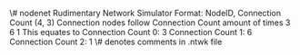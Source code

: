 \\# nodenet
Rudimentary Network Simulator
Format: NodeID, Connection Count (4, 3)
Connection nodes follow Connection Count amount of times
3
6
1
This equates to
Connection Count 0: 3
Connection Count 1: 6
Connection Count 2: 1
\\# denotes comments in .ntwk file
